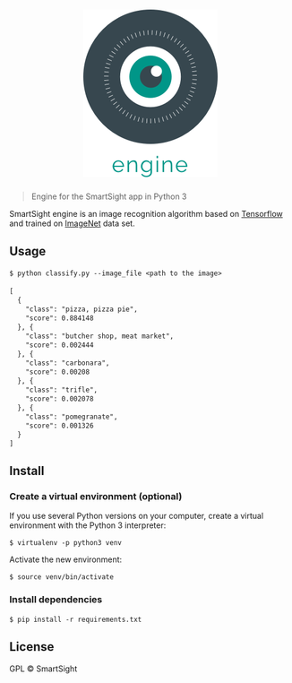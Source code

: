 <h1 align="center">
  <img src="https://github.com/smartsight/smartsight-art/raw/master/logo/variants/engine/logo.png" alt="SmartSight Engine">
</h1>

> Engine for the SmartSight app in Python 3

SmartSight engine is an image recognition algorithm based on [Tensorflow](https://github.com/tensorflow/tensorflow) and trained on [ImageNet](http://www.image-net.org/) data set.

## Usage

```console
$ python classify.py --image_file <path to the image>

[
  {
    "class": "pizza, pizza pie",
    "score": 0.884148
  }, {
    "class": "butcher shop, meat market",
    "score": 0.002444
  }, {
    "class": "carbonara",
    "score": 0.00208
  }, {
    "class": "trifle",
    "score": 0.002078
  }, {
    "class": "pomegranate",
    "score": 0.001326
  }
]
```

## Install

### Create a virtual environment (optional)

If you use several Python versions on your computer, create a virtual environment with the Python 3 interpreter:

```console
$ virtualenv -p python3 venv
```

Activate the new environment:

```console
$ source venv/bin/activate
```

### Install dependencies

```console
$ pip install -r requirements.txt
```

## License

GPL © SmartSight
